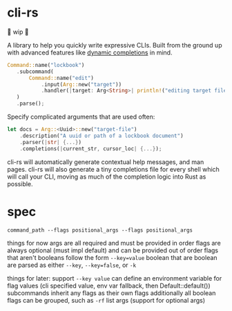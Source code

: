 # cli-rs

🚧 wip 🚧

A library to help you quickly write expressive CLIs. Built from the ground up with advanced features like [dynamic completions](https://github.com/clap-rs/clap/issues/1232) in mind.

```rust
Command::name("lockbook")
   .subcommand(
       Command::name("edit")
           .input(Arg::new("target"))
           .handler(|target: Arg<String>| println!("editing target file: {}", target.get())),
   )
   .parse();
```

Specify complicated arguments that are used often:

```rust
let docs = Arg::<Uuid>::new("target-file")
    .description("A uuid or path of a lockbook document")
    .parser(|str| {...})
    .completions(|current_str, cursor_loc| {...});
```

cli-rs will automatically generate contextual help messages, and man pages.
cli-rs will also generate a tiny completions file for every shell which will call your CLI, moving as much of the completion logic into Rust as possible.

# spec

```
command_path --flags positional_args --flags positional_args
```

things for now
args are all required and must be provided in order
flags are always optional (must impl default) and can be provided out of order
flags that aren't booleans follow the form `--key=value`
boolean that are boolean are parsed as either `--key`, `--key=false`, or `-k`

things for later:
support `--key value` 
can define an environment variable for flag values (cli specified value, env var fallback, then Default::default())
subcommands inherit any flags as their own flags
additionally all boolean flags can be grouped, such as `-rf`
list args (support for optional args)
